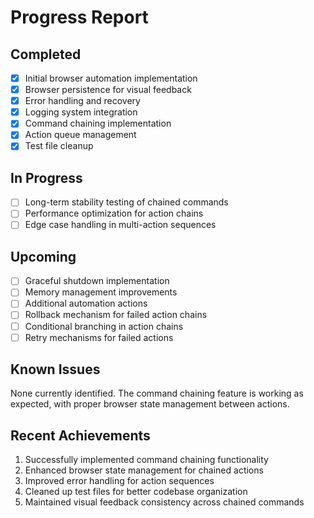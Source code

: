 # Progress Report

## Completed
- [x] Initial browser automation implementation
- [x] Browser persistence for visual feedback
- [x] Error handling and recovery
- [x] Logging system integration
- [x] Command chaining implementation
- [x] Action queue management
- [x] Test file cleanup

## In Progress
- [ ] Long-term stability testing of chained commands
- [ ] Performance optimization for action chains
- [ ] Edge case handling in multi-action sequences

## Upcoming
- [ ] Graceful shutdown implementation
- [ ] Memory management improvements
- [ ] Additional automation actions
- [ ] Rollback mechanism for failed action chains
- [ ] Conditional branching in action chains
- [ ] Retry mechanisms for failed actions

## Known Issues
None currently identified. The command chaining feature is working as expected, with proper browser state management between actions.

## Recent Achievements
1. Successfully implemented command chaining functionality
2. Enhanced browser state management for chained actions
3. Improved error handling for action sequences
4. Cleaned up test files for better codebase organization
5. Maintained visual feedback consistency across chained commands
